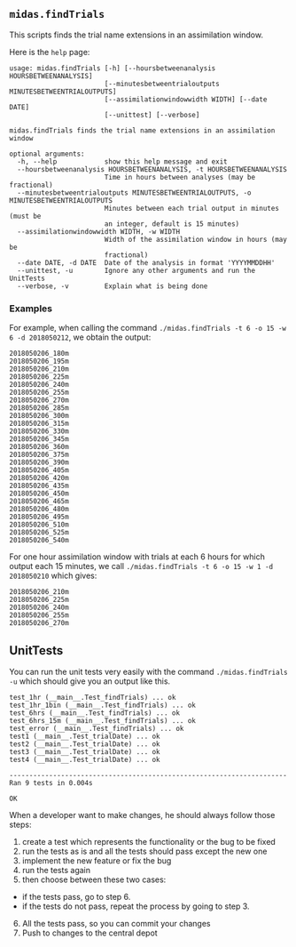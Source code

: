 ## `midas.findTrials`

This scripts finds the trial name extensions in an assimilation window.

Here is the `help` page:
```
usage: midas.findTrials [-h] [--hoursbetweenanalysis HOURSBETWEENANALYSIS]
                        [--minutesbetweentrialoutputs MINUTESBETWEENTRIALOUTPUTS]
                        [--assimilationwindowwidth WIDTH] [--date DATE]
                        [--unittest] [--verbose]

midas.findTrials finds the trial name extensions in an assimilation window

optional arguments:
  -h, --help            show this help message and exit
  --hoursbetweenanalysis HOURSBETWEENANALYSIS, -t HOURSBETWEENANALYSIS
                        Time in hours between analyses (may be fractional)
  --minutesbetweentrialoutputs MINUTESBETWEENTRIALOUTPUTS, -o MINUTESBETWEENTRIALOUTPUTS
                        Minutes between each trial output in minutes (must be
                        an integer, default is 15 minutes)
  --assimilationwindowwidth WIDTH, -w WIDTH
                        Width of the assimilation window in hours (may be
                        fractional)
  --date DATE, -d DATE  Date of the analysis in format 'YYYYMMDDHH'
  --unittest, -u        Ignore any other arguments and run the UnitTests
  --verbose, -v         Explain what is being done
```

### Examples

For example, when calling the command `./midas.findTrials -t 6 -o 15 -w 6 -d 2018050212`, we obtain the output:
```
2018050206_180m
2018050206_195m
2018050206_210m
2018050206_225m
2018050206_240m
2018050206_255m
2018050206_270m
2018050206_285m
2018050206_300m
2018050206_315m
2018050206_330m
2018050206_345m
2018050206_360m
2018050206_375m
2018050206_390m
2018050206_405m
2018050206_420m
2018050206_435m
2018050206_450m
2018050206_465m
2018050206_480m
2018050206_495m
2018050206_510m
2018050206_525m
2018050206_540m
```

For one hour assimilation window with trials at each 6 hours for which
output each 15 minutes, we call `./midas.findTrials -t 6 -o 15 -w 1 -d 2018050210`
which gives:
```
2018050206_210m
2018050206_225m
2018050206_240m
2018050206_255m
2018050206_270m
```

## UnitTests

You can run the unit tests very easily with the command `./midas.findTrials -u` which should give you an output like this.
```
test_1hr (__main__.Test_findTrials) ... ok
test_1hr_1bin (__main__.Test_findTrials) ... ok
test_6hrs (__main__.Test_findTrials) ... ok
test_6hrs_15m (__main__.Test_findTrials) ... ok
test_error (__main__.Test_findTrials) ... ok
test1 (__main__.Test_trialDate) ... ok
test2 (__main__.Test_trialDate) ... ok
test3 (__main__.Test_trialDate) ... ok
test4 (__main__.Test_trialDate) ... ok

----------------------------------------------------------------------
Ran 9 tests in 0.004s

OK
```

When a developer want to make changes, he should always follow those steps:
 1. create a test which represents the functionality or the bug to be fixed
 2. run the tests as is and all the tests should pass except the new one
 3. implement the new feature or fix the bug
 4. run the tests again
 5. then choose between these two cases:
   * if the tests pass, go to step 6.
   * if the tests do not pass, repeat the process by going to step 3.
 6. All the tests pass, so you can commit your changes
 7. Push to changes to the central depot
